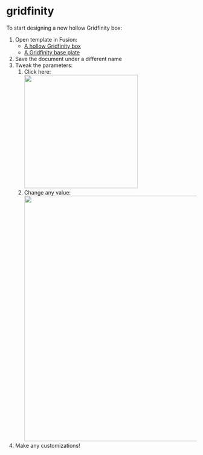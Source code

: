 # gridfinity

To start designing a new hollow Gridfinity box:

1. Open template in Fusion:
   - [A hollow Gridfinity box](https://github.com/nvie/gridfinity/raw/refs/heads/main/Parametric%20Hollow%20Gridfinity%20Box.f3d)
   - [A Gridfinity base plate](https://github.com/nvie/gridfinity/raw/refs/heads/main/Parametric%20Gridfinity%20Baseplate.f3d)
1. Save the document under a different name
1. Tweak the parameters:
   1. Click here:  
      <img src="https://github.com/user-attachments/assets/ec61beff-7f32-4fa1-8fdc-23c29a3220ed" width="300" />
   1. Change any value:  
      <img src="https://github.com/user-attachments/assets/5f78c67e-d0e4-4f53-98c6-837c5b4c0bdc" width="650" />
1. Make any customizations!
